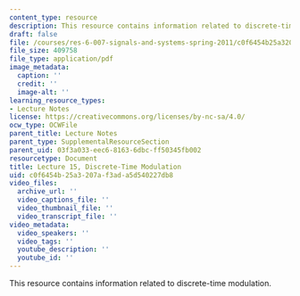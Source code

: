 ```yaml
---
content_type: resource
description: This resource contains information related to discrete-time modulation.
draft: false
file: /courses/res-6-007-signals-and-systems-spring-2011/c0f6454b25a3207af3ada5d540227db8_MITRES_6_007S11_lec15.pdf
file_size: 409758
file_type: application/pdf
image_metadata:
  caption: ''
  credit: ''
  image-alt: ''
learning_resource_types:
- Lecture Notes
license: https://creativecommons.org/licenses/by-nc-sa/4.0/
ocw_type: OCWFile
parent_title: Lecture Notes
parent_type: SupplementalResourceSection
parent_uid: 03f3a033-eec6-8163-6dbc-ff50345fb002
resourcetype: Document
title: Lecture 15, Discrete-Time Modulation
uid: c0f6454b-25a3-207a-f3ad-a5d540227db8
video_files:
  archive_url: ''
  video_captions_file: ''
  video_thumbnail_file: ''
  video_transcript_file: ''
video_metadata:
  video_speakers: ''
  video_tags: ''
  youtube_description: ''
  youtube_id: ''
---
```

This resource contains information related to discrete-time modulation.